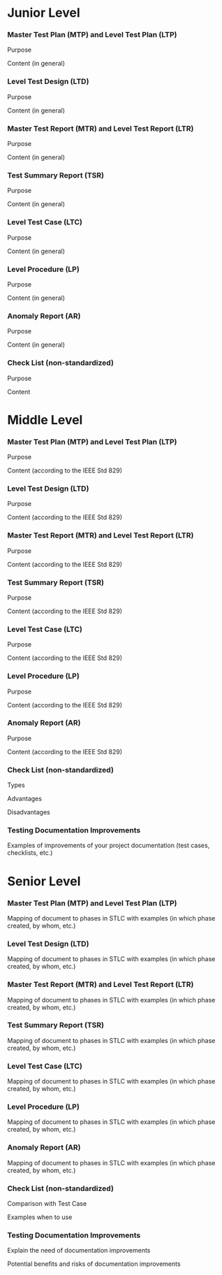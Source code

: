 # Junior Level
### Master Test Plan (MTP) and Level Test Plan (LTP)
Purpose

Content (in general)

### Level Test Design (LTD) 
Purpose

Content (in general)

### Master Test Report (MTR) and Level Test Report (LTR) 
Purpose

Content (in general)

### Test Summary Report (TSR) 
Purpose

Content (in general)

### Level Test Case (LTC) 
Purpose

Content (in general)

### Level Procedure (LP) 
Purpose

Content (in general)

### Anomaly Report (AR) 
Purpose

Content (in general)

### Check List (non-standardized)
Purpose

Content


# Middle Level
### Master Test Plan (MTP) and Level Test Plan (LTP)
Purpose

Content (according to the IEEE Std 829)

### Level Test Design (LTD) 
Purpose

Content (according to the IEEE Std 829)

### Master Test Report (MTR) and Level Test Report (LTR) 
Purpose

Content (according to the IEEE Std 829)

### Test Summary Report (TSR) 
Purpose

Content (according to the IEEE Std 829)

### Level Test Case (LTC) 
Purpose

Content (according to the IEEE Std 829)

### Level Procedure (LP) 
Purpose

Content (according to the IEEE Std 829)

### Anomaly Report (AR) 
Purpose

Content (according to the IEEE Std 829)

### Check List (non-standardized)
Types

Advantages

Disadvantages

### Testing Documentation Improvements
Examples of improvements of your project documentation (test cases, checklists, etc.)


# Senior Level
### Master Test Plan (MTP) and Level Test Plan (LTP)
Mapping of document to phases in STLC with examples (in which phase created, by whom, etc.)

### Level Test Design (LTD) 
Mapping of document to phases in STLC with examples (in which phase created, by whom, etc.)

### Master Test Report (MTR) and Level Test Report (LTR) 
Mapping of document to phases in STLC with examples (in which phase created, by whom, etc.)

### Test Summary Report (TSR) 
Mapping of document to phases in STLC with examples (in which phase created, by whom, etc.)

### Level Test Case (LTC) 
Mapping of document to phases in STLC with examples (in which phase created, by whom, etc.)

### Level Procedure (LP) 
Mapping of document to phases in STLC with examples (in which phase created, by whom, etc.)

### Anomaly Report (AR) 
Mapping of document to phases in STLC with examples (in which phase created, by whom, etc.)

### Check List (non-standardized)
Comparison with Test Case

Examples when to use

### Testing Documentation Improvements
Explain the need of documentation improvements

Potential benefits and risks of documentation improvements